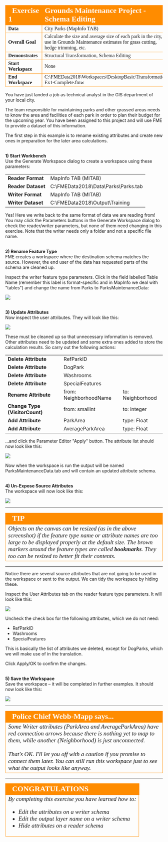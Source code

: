 <!--Exercise Section-->


<table style="border-spacing: 0px;border-collapse: collapse;font-family:serif">
<tr>
<td width=25% style="vertical-align:middle;background-color:darkorange;border: 2px solid darkorange">
<i class="fa fa-cogs fa-lg fa-pull-left fa-fw" style="color:white;padding-right: 12px;vertical-align:text-top"></i>
<span style="color:white;font-size:x-large;font-weight: bold">Exercise 1</span>
</td>
<td style="border: 2px solid darkorange;background-color:darkorange;color:white">
<span style="color:white;font-size:x-large;font-weight: bold">Grounds Maintenance Project - Schema Editing</span>
</td>
</tr>

<tr>
<td style="border: 1px solid darkorange; font-weight: bold">Data</td>
<td style="border: 1px solid darkorange">City Parks (MapInfo TAB)</td>
</tr>

<tr>
<td style="border: 1px solid darkorange; font-weight: bold">Overall Goal</td>
<td style="border: 1px solid darkorange">Calculate the size and average size of each park in the city, to use in Grounds Maintenance estimates for grass cutting, hedge trimming, etc.</td>
</tr>

<tr>
<td style="border: 1px solid darkorange; font-weight: bold">Demonstrates</td>
<td style="border: 1px solid darkorange">Structural Transformation, Schema Editing</td>
</tr>

<tr>
<td style="border: 1px solid darkorange; font-weight: bold">Start Workspace</td>
<td style="border: 1px solid darkorange">None</td>
</tr>

<tr>
<td style="border: 1px solid darkorange; font-weight: bold">End Workspace</td>
<td style="border: 1px solid darkorange">C:\FMEData2018\Workspaces\DesktopBasic\Transformation-Ex1-Complete.fmw</td>
</tr>

</table>


You have just landed a job as technical analyst in the GIS department of your local city.

The team responsible for maintaining parks and other grassed areas needs to know the area and facilities of each park in order to plan their budget for the upcoming year. You have been assigned to this project and will use FME to provide a dataset of this information.

The first step in this example is to rename existing attributes and create new ones in preparation for the later area calculations.


<br>**1) Start Workbench**
<br>Use the Generate Workspace dialog to create a workspace using these parameters:

<table style="border: 0px">

<tr>
<td style="font-weight: bold">Reader Format</td>
<td style="">MapInfo TAB (MITAB)</td>
</tr>

<tr>
<td style="font-weight: bold">Reader Dataset</td>
<td style="">C:\FMEData2018\Data\Parks\Parks.tab</td>
</tr>

<tr>
<td style="font-weight: bold">Writer Format</td>
<td style="">MapInfo TAB (MITAB)</td>
</tr>

<tr>
<td style="font-weight: bold">Writer Dataset</td>
<td style="">C:\FMEData2018\Output\Training</td>
</tr>

</table>

Yes! Here we write back to the same format of data we are reading from! You may click the Parameters buttons in the Generate Workspace dialog to check the reader/writer parameters, but none of them need changing in this exercise. Note that the writer needs only a folder and not a specific file name.


<br>**2) Rename Feature Type**
<br>FME creates a workspace where the destination schema matches the source. However, the end user of the data has requested parts of the schema are cleaned up.

Inspect the writer feature type parameters. Click in the field labelled Table Name (remember this label is format-specific and in MapInfo we deal with "tables") and change the name from Parks to ParksMaintenanceData:

![](./Images/Img2.200.Ex1.WriterGeneralSchemaEdited.png)


<br>**3) Update Attributes**
<br>Now inspect the user attributes. They will look like this:

![](./Images/Img2.201.Ex1.WriterAttributeSchema.png)

These must be cleaned up so that unnecessary information is removed. Other attributes need to be updated and some extra ones added to store the calculation results. So carry out the following actions:

<table style="border: 0px">

<tr>
<td style="font-weight: bold">Delete Attribute</td>
<td style="">RefParkID</td>
</tr>

<tr>
<td style="font-weight: bold">Delete Attribute</td>
<td style="">DogPark</td>
</tr>

<tr>
<td style="font-weight: bold">Delete Attribute</td>
<td style="">Washrooms</td>
</tr>

<tr>
<td style="font-weight: bold">Delete Attribute</td>
<td style="">SpecialFeatures</td>
</tr>

<tr>
<td style="font-weight: bold">Rename Attribute</td>
<td style="">from: NeighborhoodName</td>
<td style="">to: Neighborhood</td>
</tr>

<tr>
<td style="font-weight: bold">Change Type (VisitorCount)</td>
<td style="">from: smallint</td>
<td style="">to: integer</td>
</tr>

<tr>
<td style="font-weight: bold">Add Attribute</td>
<td style="">ParkArea</td>
<td style="">type: Float</td>
</tr>

<tr>
<td style="font-weight: bold">Add Attribute</td>
<td style="">AverageParkArea</td>
<td style="">type: Float</td>
</tr>

</table>

...and click the Parameter Editor "Apply" button. The attribute list should now look like this:

![](./Images/Img2.202.Ex1.WriterAttributeSchemaEdited.png)

Now when the workspace is run the output will be named ParksMaintenanceData.tab and will contain an updated attribute schema.


<br>**4) Un-Expose Source Attributes**
<br>The workspace will now look like this:

![](./Images/Img2.203.Ex1.EditedSchemaOnCanvas.png)

---

<!--Tip Section--> 

<table style="border-spacing: 0px">
<tr>
<td style="vertical-align:middle;background-color:darkorange;border: 2px solid darkorange">
<i class="fa fa-info-circle fa-lg fa-pull-left fa-fw" style="color:white;padding-right: 12px;vertical-align:text-top"></i>
<span style="color:white;font-size:x-large;font-weight: bold;font-family:serif">TIP</span>
</td>
</tr>

<tr>
<td style="border: 1px solid darkorange">
<span style="font-family:serif; font-style:italic; font-size:larger">
Objects on the canvas can be resized (as in the above screenshot) if the feature type name or attribute names are too large to be displayed properly at the default size. The brown markers around the feature types are called <strong>bookmarks</strong>. They too can be resized to better fit their contents.
</span>
</td>
</tr>
</table>

---

Notice there are several source attributes that are not going to be used in the workspace or sent to the output. We can tidy the workspace by hiding these.

Inspect the User Attributes tab on the reader feature type parameters. It will look like this:

![](./Images/Img2.204.Ex1.ReaderAttrSchema.png)

Uncheck the check box for the following attributes, which we do not need:

- RefParkID
- Washrooms
- SpecialFeatures

This is basically the list of attributes we deleted, except for DogParks, which we will make use of in the translation.

Click Apply/OK to confirm the changes.


<br>**5) Save the Workspace**
<br>Save the workspace – it will be completed in further examples. It should now look like this:

![](./Images/Img2.205.Ex1.EditedSchemaOnCanvas.png)


---
<!--Person X Says Section-->

<table style="border-spacing: 0px">
<tr>
<td style="vertical-align:middle;background-color:darkorange;border: 2px solid darkorange">
<i class="fa fa-quote-left fa-lg fa-pull-left fa-fw" style="color:white;padding-right: 12px;vertical-align:text-top"></i>
<span style="color:white;font-size:x-large;font-weight: bold;font-family:serif">Police Chief Webb-Mapp says...</span>
</td>
</tr>

<tr>
<td style="border: 1px solid darkorange">
<span style="font-family:serif; font-style:italic; font-size:larger">
Some Writer attributes (ParkArea and AverageParkArea) have red connection arrows because there is nothing yet to map to them, while another (Neighborhood) is just unconnected. 
<br><br>That's OK. I'll let you off with a caution if you promise to connect them later. You can still run this workspace just to see what the output looks like anyway.
</span>
</td>
</tr>
</table>

---

<!--Exercise Congratulations Section--> 

<table style="border-spacing: 0px">
<tr>
<td style="vertical-align:middle;background-color:darkorange;border: 2px solid darkorange">
<i class="fa fa-thumbs-o-up fa-lg fa-pull-left fa-fw" style="color:white;padding-right: 12px;vertical-align:text-top"></i>
<span style="color:white;font-size:x-large;font-weight: bold;font-family:serif">CONGRATULATIONS</span>
</td>
</tr>

<tr>
<td style="border: 1px solid darkorange">
<span style="font-family:serif; font-style:italic; font-size:larger">
By completing this exercise you have learned how to:
<br>
<ul><li>Edit the attributes on a writer schema</li>
<li>Edit the output layer name on a writer schema</li>
<li>Hide attributes on a reader schema</li></ul>
</span>
</td>
</tr>
</table>
